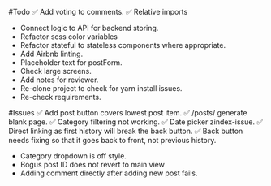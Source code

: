 #Todo
✅ Add voting to comments.
✅ Relative imports
- Connect logic to API for backend storing.
- Refactor scss color variables
- Refactor stateful to stateless components where appropriate.
- Add Airbnb linting.
- Placeholder text for postForm.
- Check large screens.
- Add notes for reviewer.
- Re-clone project to check for yarn install issues.
- Re-check requirements.

#Issues
✅ Add post button covers lowest post item.
✅ /posts/ generate blank page.
✅ Category filtering not working.
✅ Date picker zindex-issue.
✅ Direct linking as first history will break the back button.
✅ Back button needs fixing so that it goes back to front, not previous history.
- Category dropdown is off style.
- Bogus post ID does not revert to main view
- Adding comment directly after adding new post fails.
